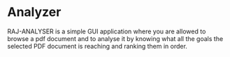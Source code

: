 # Analyzer

RAJ-ANALYSER is a simple GUI application where you are allowed to browse a pdf document and to analyse it by knowing what all the goals the selected PDF document is reaching and ranking them in order. 
